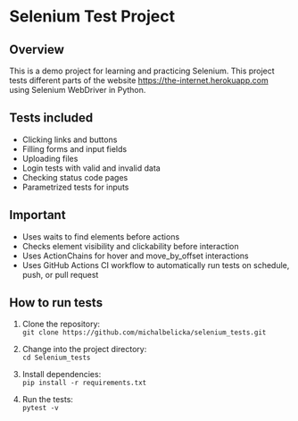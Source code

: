 # Selenium Test Project

## Overview

This is a demo project for learning and practicing Selenium.
This project tests different parts of the website https://the-internet.herokuapp.com using Selenium WebDriver in Python.

## Tests included

- Clicking links and buttons
- Filling forms and input fields
- Uploading files
- Login tests with valid and invalid data
- Checking status code pages
- Parametrized tests for inputs

## Important

- Uses waits to find elements before actions
- Checks element visibility and clickability before interaction
- Uses ActionChains for hover and move_by_offset interactions
- Uses GitHub Actions CI workflow to automatically run tests on schedule, push, or pull request

## How to run tests

1. Clone the repository:  
   `git clone https://github.com/michalbelicka/selenium_tests.git`

2. Change into the project directory:  
   `cd Selenium_tests`

3. Install dependencies:  
   `pip install -r requirements.txt`

4. Run the tests:  
   `pytest -v`
